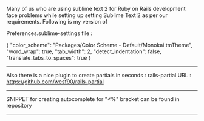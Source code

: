 Many of us who are using sublime text 2 for Ruby on Rails development face problems while setting up setting Sublime Text 2 as per our requirements. Following is my version of 

Preferences.sublime-settings file : 

{
  "color_scheme": "Packages/Color Scheme - Default/Monokai.tmTheme",
  "word_wrap": true,
  "tab_width": 2,
  "detect_indentation": false,
  "translate_tabs_to_spaces": true
}

--------------------------------------------------------------------------------------------------------------

Also there is a nice plugin to create partials in seconds :  rails-partial
URL : https://github.com/wesf90/rails-partial

--------------------------------------------------------------------------------------------------------------

SNIPPET for creating autocomplete for "<%" bracket can be found in repository

--------------------------------------------------------------------------------------------------------------